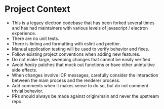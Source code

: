 # Project Context

- This is a legacy electron codebase that has been forked several times and has had maintainers with various levels of javascript / electron experience.
- There are no unit tests.
- There is linting and formatting with eslint and prettier.
- Manual application testing will be used to verify behavior and fixes.
- Follow existing project conventions when adding new features.
- Do not make large, sweeping changes that cannot be easily verified.
- Avoid _hacky_ patches that mock out functions or have other unintuitive side effects.
- When changes involve ICP messages, carefully consider the interaction between the main process and the renderer process.
- Add comments when it makes sense to do so, but do not comment trivial behavior.
- PRs should always be made against origin/main and never the upstream repo.
